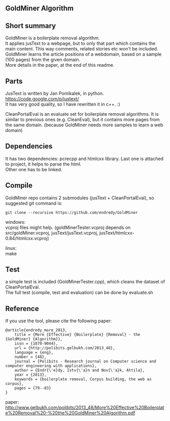 

## GoldMiner Algorithm

## Short summary
GoldMiner is a boilerplate removal algorithm.  
It applies jusText to a webpage, but to only that part which contains the main content. This way comments, related stories etc won't be included.  
GoldMiner learns the article positions of a webdomain, based on a sample (100 pages) from the given domain.  
More details in the paper, at the end of this readme.  

## Parts
JusText is written by Jan Pomikalek, in python.   
https://code.google.com/p/justext/  
It has very good quality, so I have rewritten it in c++. :)  

CleanPortalEval is an evaluate set for boilerplate removal algorithms. It is similar to previous ones (e.g. CleanEval), but it contains more pages from the same domain. (because GoldMiner needs more samples to learn a web domain)  

## Dependencies  
  
It has two dependencies: pcrecpp and htmlcxx library. Last one is attached to project, it helps to parse the html.   
Other one has to be linked.  


## Compile

GoldMiner repo contains 2 submodules (jusText + CleanPortalEval), so suggested git command is:
```
git clone --recursive https://github.com/endredy/GoldMiner
```

windows:  
vcproj files might help. (goldMinerTester.vcproj depends on src/goldMiner.vcproj, jusText/jusText.vcproj, jusText/htmlcxx-0.84/htmlcxx.vcproj)  
  
linux:  
make

## Test

a simple test is included (GoldMinerTester.cpp), which cleans the dataset of CleanPortalEval.  
The full test (compile, test and evaluation) can be done by evaluate.sh



## Reference
If you use the tool, please cite the following paper:

```
@article{endredy_more_2013,
	title = {More {Effective} {Boilerplate} {Removal} - the {GoldMiner} {Algorithm}},
	issn = {1870-9044},
	url = {http://polibits.gelbukh.com/2013_48},
	language = {eng},
	number = {48},
	journal = {Polibits - Research journal on Computer science and computer engineering with applications},
	author = {Endr{\'e}dy, Istv{\'a}n and Nov{\'a}k, Attila},
	year = {2013},
	keywords = {boilerplate removal, Corpus building, the web as corpus},
	pages = {79--83}
}
```

paper:
http://www.gelbukh.com/polibits/2013_48/More%20Effective%20Boilerplate%20Removal%20-%20the%20GoldMiner%20Algorithm.pdf
